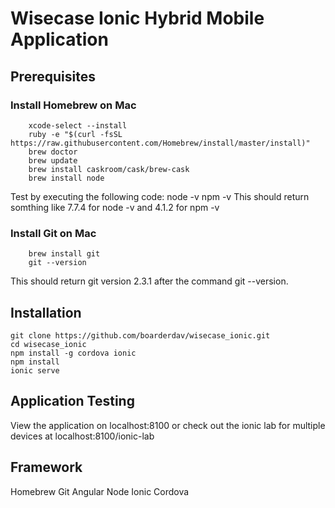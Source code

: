 # Wisecase Ionic Hybrid Mobile Application
## Prerequisites
### Install Homebrew on Mac
        xcode-select --install
        ruby -e "$(curl -fsSL https://raw.githubusercontent.com/Homebrew/install/master/install)"
        brew doctor
        brew update
        brew install caskroom/cask/brew-cask
        brew install node

Test by executing the following code:
        node -v
        npm -v
This should return somthing like 7.7.4 for node -v and 4.1.2 for npm -v

### Install Git on Mac
        brew install git
        git --version

This should return git version 2.3.1 after the command git --version.

## Installation
	git clone https://github.com/boarderdav/wisecase_ionic.git
	cd wisecase_ionic
	npm install -g cordova ionic
	npm install 
	ionic serve

## Application Testing
View the application on localhost:8100 or check out the ionic lab for multiple devices at localhost:8100/ionic-lab

## Framework
Homebrew
Git
Angular
Node
Ionic
Cordova

